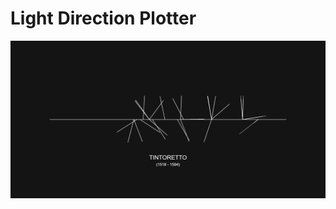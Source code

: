 # Light Direction Plotter

<p align="center">
  <img src="https://github.com/pepeballesterostel/Light-Direction-plotter/blob/main/tintoretto.png" width="700" />
</p>

